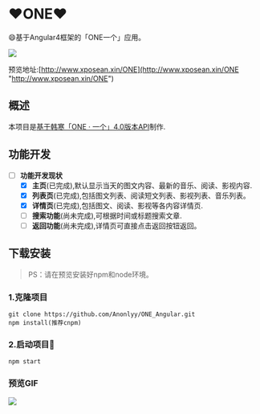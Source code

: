 # :heart:ONE:heart: #
:smile:基于Angular4框架的「ONE一个」应用。

![](https://i.imgur.com/B5MnHm9.png)

预览地址:[http://www.xposean.xin/ONE](http://www.xposean.xin/ONE "http://www.xposean.xin/ONE")

## 概述 ##
本项目是[基于韩寒「ONE · 一个」4.0版本API](https://github.com/gongph/one-api)制作.

## 功能开发 ##
- [ ] **功能开发现状**
    - [x] **主页**(已完成),默认显示当天的图文内容、最新的音乐、阅读、影视内容.
    - [x] **列表页**(已完成),包括图文列表、阅读短文列表、影视列表、音乐列表。
    - [x] **详情页**(已完成),包括图文、阅读、影视等各内容详情页.
    - [ ] **搜索功能**(尚未完成),可根据时间或标题搜索文章.
    - [ ] **返回功能**(尚未完成),详情页可直接点击返回按钮返回。

## 下载安装 ##

> PS：请在预览安装好npm和node环境。

### 1.克隆项目 ###

	git clone https://github.com/Anonlyy/ONE_Angular.git
	npm install(推荐cnpm)

###	2.启动项目:running: ###
	
	npm start


### 预览GIF
![](https://raw.githubusercontent.com/Anonlyy/ONE_Angular/master/src/assets/demo.gif)
